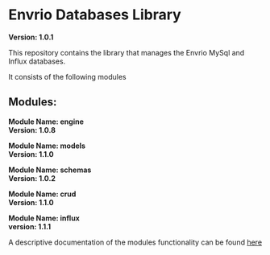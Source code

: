 # Envrio Databases Library

**Version: 1.0.1**

This repository contains the library that manages the Envrio MySql and Influx databases.

It consists of the following modules

## Modules:

**Module Name: engine**
<br>
**Version: 1.0.8**

**Module Name: models**
<br>
**Version: 1.1.0**

**Module Name: schemas**
<br>
**Version: 1.0.2**

**Module Name: crud**
<br>
**Version: 1.1.0**

**Module Name: influx**
<br>
**version: 1.1.1**

A descriptive documentation of the modules functionality can be found <a href="https://envrio.org/documentation/databases_library/">here<a>
